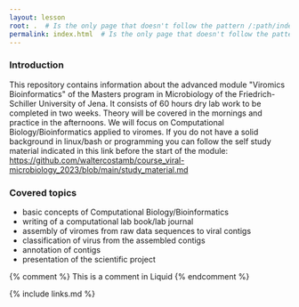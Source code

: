 ```yaml
---
layout: lesson
root: .  # Is the only page that doesn't follow the pattern /:path/index.html
permalink: index.html  # Is the only page that doesn't follow the pattern /:path/index.html
---
```


### Introduction

This repository contains information about the advanced module "Viromics Bioinformatics" of the Masters program in Microbiology of the Friedrich-Schiller University of Jena. It consists of 60 hours dry lab work to be completed in two weeks. Theory will be covered in the mornings and practice in the afternoons. We will focus on Computational Biology/Bioinformatics applied to viromes. If you do not have a solid background in linux/bash or programming you can follow the self study material indicated in this link before the start of the module: https://github.com/waltercostamb/course_viral-microbiology_2023/blob/main/study_material.md

### Covered topics

- basic concepts of Computational Biology/Bioinformatics
- writing of a computational lab book/lab journal
- assembly of viromes from raw data sequences to viral contigs
- classification of virus from the assembled contigs
- annotation of contigs
- presentation of the scientific project

<!-- this is an html comment -->

{% comment %} This is a comment in Liquid {% endcomment %}

{% include links.md %}
